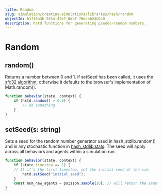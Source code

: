 ```yaml
---
title: Random
slug: simulation/creating-simulations/libraries/hash/random
objectId: b1f18a3b-9454-49c7-8dbf-70eceb24b940
description: hstd functions for generating pseudo-random numbers.
---
```


# Random

## random()

Returns a number between 0 and 1. If setSeed has been called, it uses the [sfc32 algorithm](https://github.com/bryc/code/blob/master/jshash/PRNGs.md#sfc32), otherwise it defaults to the browser's implementation of Math.random\(\).

```javascript
function behavior(state, context) {
    if (hstd.random() > 0.5) {
        // do something
    }
}
```

## setSeed(s: string)

Sets a seed for the random number generator used in hash_stdlib.random\(\) and in any stochastic function in [hash_stdlib.stats](/docs/simulation/creating-simulations/libraries/hash/javascript-libraries#jstat-distributions). The seed will apply across all behaviors and agents within a simulation run.

```javascript
function behavior(state, context) {
    if (state.timestep == 1) {
    // If it's the first timestep, set the initial seed of the sim.
        hstd.setSeed("initial_seed");
    }
    const num_new_agents = poisson.sample(10); // will return the same sample every run
}
```


